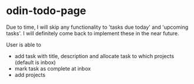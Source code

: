 # odin-todo-page

Due to time, I will skip any functionality to 'tasks due today' and 'upcoming tasks'. I will definitely come back to implement these in the near future.

User is able to

- add task with title, description and allocate task to which projects (default is inbox)
- mark task as complete at inbox
- add projects
